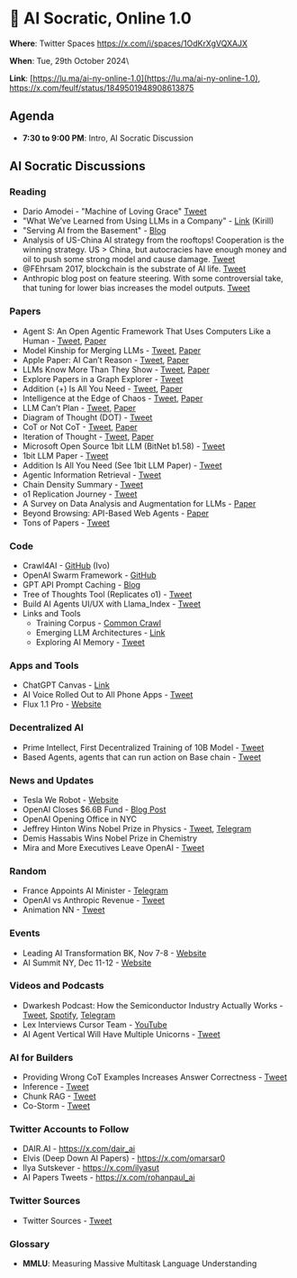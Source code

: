 # 🏺 AI Socratic, Online 1.0

**Where**: Twitter Spaces https://x.com/i/spaces/1OdKrXgVQXAJX

**When**: Tue, 29th October 2024\

**Link**: [https://lu.ma/ai-ny-online-1.0](https://lu.ma/ai-ny-online-1.0), ​https://x.com/feulf/status/1849501948908613875

## Agenda

- **7:30 to 9:00 PM**: Intro, AI Socratic Discussion

## AI Socratic Discussions

### Reading

- Dario Amodei - "Machine of Loving Grace" [Tweet](https://x.com/DarioAmodei/status/1844830404064288934)
- "What We’ve Learned from Using LLMs in a Company" - [Link](https://applied-llms.org/#design-your-ux-for-human-in-the-loop) (Kirill)
- "Serving AI from the Basement" - [Blog](https://www.ahmadosman.com/blog/serving-ai-from-the-basement-part-ii/)
- Analysis of US-China AI strategy from the rooftops! Cooperation is the winning strategy. US > China, but autocracies have enough money and oil to push some strong model and cause damage. [Tweet](https://x.com/labenz/status/1849268348757938641)
- @FEhrsam 2017, blockchain is the substrate of AI life. [Tweet](https://x.com/js_horne/status/1849162754579476848)
- Anthropic blog post on feature steering. With some controversial take, that tuning for lower bias increases the model outputs. [Tweet](https://x.com/AnthropicAI/status/1849840131412296039)

### Papers

- Agent S: An Open Agentic Framework That Uses Computers Like a Human - [Tweet](https://x.com/MFarajtabar/status/1844456880971858028), [Paper](https://arxiv.org/abs/2410.08164v1)
- Model Kinship for Merging LLMs - [Tweet](https://x.com/omarsar0/status/1846753148007846329), [Paper](https://arxiv.org/abs/2410.12613)
- Apple Paper: AI Can’t Reason - [Tweet](https://x.com/MFarajtabar/status/1844456880971858028), [Paper](https://arxiv.org/pdf/2410.05229)
- LLMs Know More Than They Show - [Tweet](https://x.com/omarsar0/status/1842240840389001381), [Paper](https://arxiv.org/pdf/2410.02707)
- Explore Papers in a Graph Explorer - [Tweet](https://x.com/leland_mcinnes/status/1844111271903494338?7a=)
- Addition (+) Is All You Need - [Tweet](https://x.com/omarsar0/status/1844043652966072742), [Paper](https://arxiv.org/pdf/2410.00907)
- Intelligence at the Edge of Chaos - [Tweet](https://x.com/rohanpaul_ai/status/1844140597730263514?2=), [Paper](https://www.arxiv.org/pdf/2410.02536)
- LLM Can’t Plan - [Tweet](https://x.com/omarsar0/status/1838353480672563581), [Paper](https://arxiv.org/pdf/2409.13373)
- Diagram of Thought (DOT) - [Tweet](https://x.com/omarsar0/status/1835882277563179512)
- CoT or Not CoT - [Tweet](https://x.com/omarsar0/status/1836599280477299013), [Paper](https://arxiv.org/pdf/2409.12183)
- Iteration of Thought - [Tweet](https://x.com/omarsar0/status/1836977595847692671), [Paper](https://arxiv.org/pdf/2409.12618)
- Microsoft Open Source 1bit LLM (BitNet b1.58) - [Tweet](https://x.com/rohanpaul_ai/status/1847814379657462201)
- 1bit LLM Paper - [Tweet](https://x.com/rohanpaul_ai/status/1848061956697301072)
- Addition Is All You Need (See 1bit LLM Paper) - [Tweet](https://x.com/rohanpaul_ai/status/1848383106736398456)
- Agentic Information Retrieval - [Tweet](https://x.com/omarsar0/status/1848396596230127655?s=46)
- Chain Density Summary - [Tweet](https://x.com/rohanpaul_ai/status/1850567446475788417)
- o1 Replication Journey - [Tweet](https://x.com/omarsar0/status/1850748790308761988)
- A Survey on Data Analysis and Augmentation for LLMs - [Paper](https://arxiv.org/pdf/2410.12896)
- Beyond Browsing: API-Based Web Agents - [Paper](https://arxiv.org/abs/2410.16464)
- Tons of Papers - [Tweet](https://x.com/TheAITimeline/status/1850237734381834447)

### Code

- Crawl4AI - [GitHub](https://github.com/unclecode/crawl4ai) (Ivo)
- OpenAI Swarm Framework - [GitHub](https://github.com/openai/swarm)
- GPT API Prompt Caching - [Blog](https://openai.com/index/api-prompt-caching/)
- Tree of Thoughts Tool (Replicates o1) - [Tweet](https://x.com/pranavmarla/status/1838590157265539307)
- Build AI Agents UI/UX with Llama_Index - [Tweet](https://x.com/llama_index/status/1837154691001520367)
- Links and Tools
  - Training Corpus - [Common Crawl](https://commoncrawl.org)
  - Emerging LLM Architectures - [Link](https://a16z.com/emerging-architectures-for-llm-applications/)
  - Exploring AI Memory - [Tweet](https://x.com/TGUPJ/status/1848548324388778386)


### Apps and Tools

- ChatGPT Canvas - [Link](https://openai.com/index/introducing-canvas/)
- AI Voice Rolled Out to All Phone Apps - [Tweet](https://x.com/sama/status/1838864011321872407?26=)
- Flux 1.1 Pro - [Website](https://t.me/c/1915094366/383/2453)

### Decentralized AI

- Prime Intellect, First Decentralized Training of 10B Model - [Tweet](https://x.com/PrimeIntellect/status/1844814829154169038)
- Based Agents, agents that can run action on Base chain - [Tweet](https://x.com/MurrLincoln/status/1850226148594082120)

### News and Updates

- Tesla We Robot - [Website](https://www.tesla.com/we-robot)
- OpenAI Closes $6.6B Fund - [Blog Post](https://openai.com/index/scale-the-benefits-of-ai/)
- OpenAI Opening Office in NYC
- Jeffrey Hinton Wins Nobel Prize in Physics - [Tweet](https://x.com/jmannhart/status/1843831370352865711?s=46), [Telegram](https://t.me/c/1915094366/383/2458)
- Demis Hassabis Wins Nobel Prize in Chemistry
- Mira and More Executives Leave OpenAI - [Tweet](https://x.com/miramurati/status/1839025700009030027)

### Random

- France Appoints AI Minister - [Telegram](https://t.me/c/1915094366/383/2446)
- OpenAI vs Anthropic Revenue - [Tweet](https://x.com/tanayj/status/1841345929993212211)
- Animation NN - [Tweet](https://x.com/gabeElbling/status/1850220333631943068)

### Events

- Leading AI Transformation BK, Nov 7-8 - [Website](https://www.conference-board.org/events/leading-ai-transformation)
- AI Summit NY, Dec 11-12 - [Website](https://newyork.theaisummit.com/)

### Videos and Podcasts

- Dwarkesh Podcast: How the Semiconductor Industry Actually Works - [Tweet](https://x.com/dwarkesh_sp/status/1842262083825738058?s=46), [Spotify](https://open.spotify.com/episode/6q1XODE2L5bqqBwe7434S7), [Telegram](https://t.me/c/1915094366/1589/2423)
- Lex Interviews Cursor Team - [YouTube](https://www.youtube.com/watch?v=oFfVt3S51T4)
- AI Agent Vertical Will Have Multiple Unicorns - [Tweet](https://x.com/garrytan/status/1842675062811545902)


### AI for Builders

- Providing Wrong CoT Examples Increases Answer Correctness - [Tweet](https://x.com/omarsar0/status/1849139985712369907)
- Inference - [Tweet](https://x.com/rohanpaul_ai/status/1849453447579324592)
- Chunk RAG - [Tweet](https://x.com/omarsar0/status/1850742796673744954)
- Co-Storm - [Tweet](https://x.com/YuchengJiang0/status/1850925017049280527)

### Twitter Accounts to Follow
- DAIR.AI - https://x.com/dair_ai
- Elvis (Deep Down AI Papers) - https://x.com/omarsar0
- Ilya Sutskever - https://x.com/ilyasut
- AI Papers Tweets - https://x.com/rohanpaul_ai

### Twitter Sources
- Twitter Sources - [Tweet](https://x.com/omarsar0/status/1850240626882674885)

### **Glossary**
- **MMLU**: Measuring Massive Multitask Language Understanding
